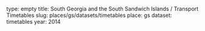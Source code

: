 type: empty
title: South Georgia and the South Sandwich Islands / Transport Timetables
slug: places/gs/datasets/timetables
place: gs
dataset: timetables
year: 2014
